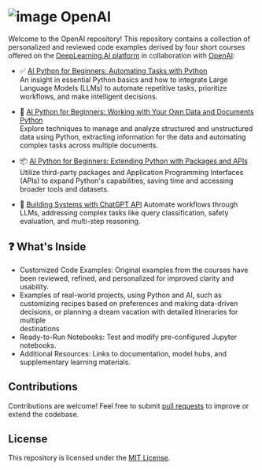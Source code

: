 # ![image](https://github.com/user-attachments/assets/35f315f5-15fb-4236-9f1d-9ee2554b7d56) OpenAI
Welcome to the OpenAI repository! This repository contains  a collection of personalized  and reviewed code examples derived by four short courses offered on the [DeepLearning.AI platform](https://www.deeplearning.ai/) in collaboration with [OpenAI](https://openai.com/):

- ✅ [AI Python for Beginners: Automating Tasks with Python](https://github.com/16032022/DeepLearningAI-OpenAI-projects/tree/main/AI-Python-Automating-Tasks-with-Python)    
An insight in essential Python basics and how to integrate Large Language Models (LLMs) to automate repetitive tasks, prioritize workflows, and make intelligent decisions.

- 📂 [AI Python for Beginners: Working with Your Own Data and Documents Python](https://github.com/16032022/DeepLearningAI-OpenAI-projects/tree/main/AI-Python-Working-with-your-Data-and-Documents)  
Explore techniques to manage and analyze structured and unstructured data using Python, extracting information for the data and automating complex tasks across multiple documents. 

- 📦 [AI Python for Beginners: Extending Python with Packages and APIs](https://github.com/16032022/DeepLearningAI-OpenAI-projects/tree/main/AI-Python-Extending-Python-with-Packages-and-API)
Utilize third-party packages and Application Programming Interfaces (APIs) to expand Python's capabilities, saving time and accessing broader tools and datasets.

- 🤖 [Building Systems with ChatGPT API](https://github.com/16032022/DeepLearningAI-OpenAI-projects/tree/main/Building-Systems-with-Chatgpt-AI) 
Automate workflows through LLMs, addressing complex tasks like query classification, safety evaluation, and multi-step reasoning.


## ❓ What's Inside
  - Customized Code Examples: Original examples from the courses have been reviewed, refined, and personalized for improved clarity and usability.
  - Examples of real-world projects, using Python and AI, such as customizing recipes based on preferences and making data-driven decisions, or planning a dream vacation with detailed itineraries for multiple  
    destinations
  - Ready-to-Run Notebooks: Test and modify pre-configured Jupyter notebooks.
  - Additional Resources: Links to documentation, model hubs, and supplementary learning materials.
 
## Contributions  
Contributions are welcome! Feel free to submit [pull requests](https://github.com/16032022/DeepLearningAI-OpenAI-projects/pulls) to improve or extend the codebase.

## License  
This repository is licensed under the [MIT License](https://opensource.org/license/MIT).

